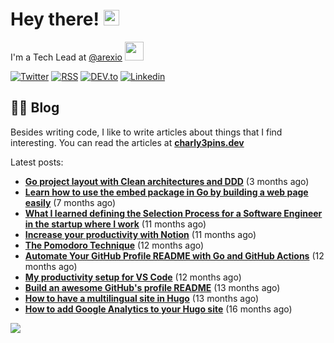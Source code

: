 
# Hey there! <img src="https://media.giphy.com/media/hvRJCLFzcasrR4ia7z/giphy.gif" width="25px">

I'm a Tech Lead at <a href="https://github.com/arexio">@arexio</a> <img src="https://media.giphy.com/media/WUlplcMpOCEmTGBtBW/giphy.gif" width="30">

[![Twitter](https://img.shields.io/badge/Twitter-1DA1F2?style=for-the-badge&logo=twitter&logoColor=white)](https://twitter.com/intent/follow?screen_name=charly3pins)
[![RSS](https://img.shields.io/badge/RSS-FFA500?style=for-the-badge&logo=rss&logoColor=white)](https://charly3pins.dev)
[![DEV.to](https://img.shields.io/badge/dev.to-0A0A0A?style=for-the-badge&logo=dev.to&logoColor=white)](https://dev.to/charly3pins)
[![Linkedin](https://img.shields.io/badge/LinkedIn-0077B5?style=for-the-badge&logo=linkedin&logoColor=white)](https://www.linkedin.com/in/carlesfuste/)

## 👨‍💻 Blog

Besides writing code, I like to write articles about things that I find interesting. You can read the articles at **[charly3pins.dev](https://charly3pins.dev)**

Latest posts:
- **[Go project layout with Clean architectures and DDD](https://charly3pins.dev/blog/go-project-layout-with-clean-architecures-and-ddd/)** (3 months ago)
- **[Learn how to use the embed package in Go by building a web page easily](https://charly3pins.dev/blog/learn-how-to-use-the-embed-package-in-go-by-building-a-web-page-easily/)** (7 months ago)
- **[What I learned defining the Selection Process for a Software Engineer in the startup where I work](https://charly3pins.dev/blog/what-i-learned-defining-the-selection-process-for-a-software-engineer-in-the-startup-where-i-work/)** (11 months ago)
- **[Increase your productivity with Notion](https://charly3pins.dev/blog/increase-your-productivity-with-notion/)** (11 months ago)
- **[The Pomodoro Technique](https://charly3pins.dev/blog/the-pomodoro-technique/)** (12 months ago)
- **[Automate Your GitHub Profile README with Go and GitHub Actions](https://charly3pins.dev/blog/automate-your-github-profile-readme-with-go-and-github-actions/)** (12 months ago)
- **[My productivity setup for VS Code](https://charly3pins.dev/blog/my-productivity-setup-for-vs-code/)** (12 months ago)
- **[Build an awesome GitHub's profile README](https://charly3pins.dev/blog/build-an-awesome-github-profile-readme/)** (13 months ago)
- **[How to have a multilingual site in Hugo](https://charly3pins.dev/blog/how-to-have-a-multilingual-site-in-hugo/)** (13 months ago)
- **[How to add Google Analytics to your Hugo site](https://charly3pins.dev/blog/how-to-add-google-analytics-to-your-hugo-site/)** (16 months ago)


![](https://media.giphy.com/media/OPYnG3Xf8zLag/giphy.gif)